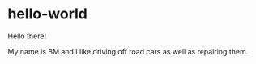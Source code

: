 # hello-world

Hello there!

My name is BM and I like driving off road cars as well as repairing them. 
